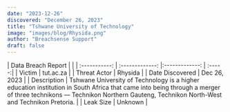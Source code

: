 ```yaml
---
date: "2023-12-26"
discovered: "December 26, 2023"
title: "Tshwane University of Technology"
image: "images/blog/Rhysida.png"
author: "Breachsense Support"
draft: false
---
```


| Data Breach Report           |              | 
| :-----------: | :-------------:     |:-------------:    | :-----:|
| Victim      | tut.ac.za      | 
| Threat Actor      | Rhysida      | 
| Date Discovered      | Dec 26, 2023      | 
| Description      | Tshwane University of Technology is a higher education institution in South Africa that came into being through a merger of three technikons — Technikon Northern Gauteng, Technikon North-West and Technikon Pretoria.      | 
| Leak Size      | Unknown      | 

